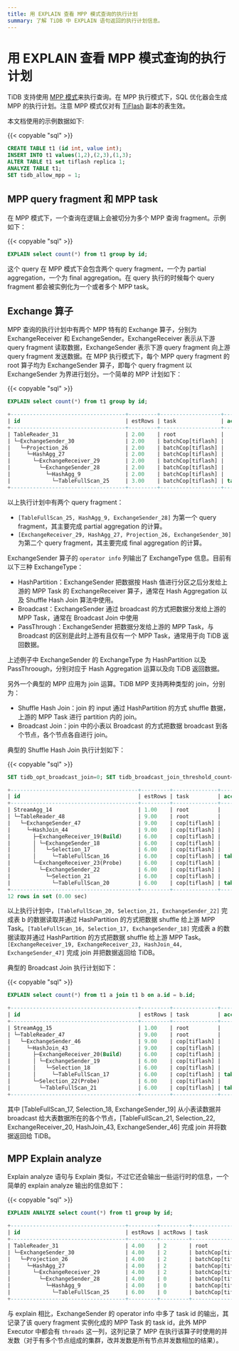 ```yaml
---
title: 用 EXPLAIN 查看 MPP 模式查询的执行计划
summary: 了解 TiDB 中 EXPLAIN 语句返回的执行计划信息。
---
```


# 用 EXPLAIN 查看 MPP 模式查询的执行计划

TiDB 支持使用 [MPP 模式](/tiflash/use-tiflash.md#使用-mpp-模式)来执行查询。在 MPP 执行模式下，SQL 优化器会生成 MPP 的执行计划。注意 MPP 模式仅对有 [TiFlash](/tiflash/tiflash-overview.md) 副本的表生效。

本文档使用的示例数据如下:

{{< copyable "sql" >}}

```sql
CREATE TABLE t1 (id int, value int);
INSERT INTO t1 values(1,2),(2,3),(1,3);
ALTER TABLE t1 set tiflash replica 1;
ANALYZE TABLE t1;
SET tidb_allow_mpp = 1;
```

## MPP query fragment 和 MPP task

在 MPP 模式下，一个查询在逻辑上会被切分为多个 MPP 查询 fragment。示例如下：

{{< copyable "sql" >}}

```sql
EXPLAIN select count(*) from t1 group by id;
```

这个 query 在 MPP 模式下会包含两个 query fragment，一个为 partial aggregation，一个为 final aggregation。在 query 执行的时候每个 query fragment 都会被实例化为一个或者多个 MPP task。

## Exchange 算子

MPP 查询的执行计划中有两个 MPP 特有的 Exchange 算子，分别为 ExchangeReceiver 和 ExchangeSender。ExchangeReceiver 表示从下游 query fragment 读取数据，ExchangeSender 表示下游 query fragment 向上游 query fragment 发送数据。在 MPP 执行模式下，每个 MPP query fragment 的 root 算子均为 ExchangeSender 算子，即每个 query fragment 以 ExchangeSender 为界进行划分。一个简单的 MPP 计划如下：

{{< copyable "sql" >}}

```sql
EXPLAIN select count(*) from t1 group by id;
```

```sql
+------------------------------------+---------+-------------------+---------------+----------------------------------------------------+
| id                                 | estRows | task              | access object | operator info                                      |
+------------------------------------+---------+-------------------+---------------+----------------------------------------------------+
| TableReader_31                     | 2.00    | root              |               | data:ExchangeSender_30                             |
| └─ExchangeSender_30                | 2.00    | batchCop[tiflash] |               | ExchangeType: PassThrough                          |
|   └─Projection_26                  | 2.00    | batchCop[tiflash] |               | Column#4                                           |
|     └─HashAgg_27                   | 2.00    | batchCop[tiflash] |               | group by:test.t1.id, funcs:sum(Column#7)->Column#4 |
|       └─ExchangeReceiver_29        | 2.00    | batchCop[tiflash] |               |                                                    |
|         └─ExchangeSender_28        | 2.00    | batchCop[tiflash] |               | ExchangeType: HashPartition, Hash Cols: test.t1.id |
|           └─HashAgg_9              | 2.00    | batchCop[tiflash] |               | group by:test.t1.id, funcs:count(1)->Column#7      |
|             └─TableFullScan_25     | 3.00    | batchCop[tiflash] | table:t1      | keep order:false                                   |
+------------------------------------+---------+-------------------+---------------+----------------------------------------------------+
```

以上执行计划中有两个 query fragment：

* `[TableFullScan_25, HashAgg_9, ExchangeSender_28]` 为第一个 query fragment，其主要完成 partial aggregation 的计算。
* `[ExchangeReceiver_29, HashAgg_27, Projection_26, ExchangeSender_30]` 为第二个 query fragment，其主要完成 final aggregation 的计算。

ExchangeSender 算子的 `operator info` 列输出了 ExchangeType 信息。目前有以下三种 ExchangeType：

* HashPartition：ExchangeSender 把数据按 Hash 值进行分区之后分发给上游的 MPP Task 的 ExchangeReceiver 算子，通常在 Hash Aggregation 以及 Shuffle Hash Join 算法中使用。
* Broadcast：ExchangeSender 通过 broadcast 的方式把数据分发给上游的 MPP Task，通常在 Broadcast Join 中使用
* PassThrough：ExchangeSender 把数据分发给上游的 MPP Task，与 Broadcast 的区别是此时上游有且仅有一个 MPP Task，通常用于向 TiDB 返回数据。

上述例子中 ExchangeSender 的 ExchangeType 为 HashPartition 以及 PassThroough，分别对应于 Hash Aggregation 运算以及向 TiDB 返回数据。

另外一个典型的 MPP 应用为 join 运算。TiDB MPP 支持两种类型的 join，分别为：

* Shuffle Hash Join：join 的 input 通过 HashPartition 的方式 shuffle 数据，上游的 MPP Task 进行 partition 内的 join。 
* Broadcast Join：join 中的小表以 Broadcast 的方式把数据 broadcast 到各个节点，各个节点各自进行 join。

典型的 Shuffle Hash Join 执行计划如下：

{{< copyable "sql" >}}

```sql
SET tidb_opt_broadcast_join=0; SET tidb_broadcast_join_threshold_count=0; SET tidb_broadcast_join_threshold_size=0; EXPLAIN select count(*) from t1 a join t1 b on a.id = b.id;
```

```sql
+----------------------------------------+---------+--------------+---------------+----------------------------------------------------+
| id                                     | estRows | task         | access object | operator info                                      |
+----------------------------------------+---------+--------------+---------------+----------------------------------------------------+
| StreamAgg_14                           | 1.00    | root         |               | funcs:count(1)->Column#7                           |
| └─TableReader_48                       | 9.00    | root         |               | data:ExchangeSender_47                             |
|   └─ExchangeSender_47                  | 9.00    | cop[tiflash] |               | ExchangeType: PassThrough                          |
|     └─HashJoin_44                      | 9.00    | cop[tiflash] |               | inner join, equal:[eq(test.t1.id, test.t1.id)]     |
|       ├─ExchangeReceiver_19(Build)     | 6.00    | cop[tiflash] |               |                                                    |
|       │ └─ExchangeSender_18            | 6.00    | cop[tiflash] |               | ExchangeType: HashPartition, Hash Cols: test.t1.id |
|       │   └─Selection_17               | 6.00    | cop[tiflash] |               | not(isnull(test.t1.id))                            |
|       │     └─TableFullScan_16         | 6.00    | cop[tiflash] | table:a       | keep order:false                                   |
|       └─ExchangeReceiver_23(Probe)     | 6.00    | cop[tiflash] |               |                                                    |
|         └─ExchangeSender_22            | 6.00    | cop[tiflash] |               | ExchangeType: HashPartition, Hash Cols: test.t1.id |
|           └─Selection_21               | 6.00    | cop[tiflash] |               | not(isnull(test.t1.id))                            |
|             └─TableFullScan_20         | 6.00    | cop[tiflash] | table:b       | keep order:false                                   |
+----------------------------------------+---------+--------------+---------------+----------------------------------------------------+
12 rows in set (0.00 sec)
```

以上执行计划中，`[TableFullScan_20, Selection_21, ExchangeSender_22]` 完成表 b 的数据读取并通过 HashPartition 的方式把数据 shuffle 给上游 MPP Task。`[TableFullScan_16, Selection_17, ExchangeSender_18]` 完成表 a 的数据读取并通过 HashPartition 的方式把数据 shuffle 给上游 MPP Task。`[ExchangeReceiver_19, ExchangeReceiver_23, HashJoin_44, ExchangeSender_47]` 完成 join 并把数据返回给 TiDB。

典型的 Broadcast Join 执行计划如下：

{{< copyable "sql" >}}

```sql
EXPLAIN select count(*) from t1 a join t1 b on a.id = b.id;
```

```sql
+----------------------------------------+---------+--------------+---------------+------------------------------------------------+
| id                                     | estRows | task         | access object | operator info                                  |
+----------------------------------------+---------+--------------+---------------+------------------------------------------------+
| StreamAgg_15                           | 1.00    | root         |               | funcs:count(1)->Column#7                       |
| └─TableReader_47                       | 9.00    | root         |               | data:ExchangeSender_46                         |
|   └─ExchangeSender_46                  | 9.00    | cop[tiflash] |               | ExchangeType: PassThrough                      |
|     └─HashJoin_43                      | 9.00    | cop[tiflash] |               | inner join, equal:[eq(test.t1.id, test.t1.id)] |
|       ├─ExchangeReceiver_20(Build)     | 6.00    | cop[tiflash] |               |                                                |
|       │ └─ExchangeSender_19            | 6.00    | cop[tiflash] |               | ExchangeType: Broadcast                        |
|       │   └─Selection_18               | 6.00    | cop[tiflash] |               | not(isnull(test.t1.id))                        |
|       │     └─TableFullScan_17         | 6.00    | cop[tiflash] | table:a       | keep order:false                               |
|       └─Selection_22(Probe)            | 6.00    | cop[tiflash] |               | not(isnull(test.t1.id))                        |
|         └─TableFullScan_21             | 6.00    | cop[tiflash] | table:b       | keep order:false                               |
+----------------------------------------+---------+--------------+---------------+------------------------------------------------+
```

其中 [TableFullScan_17, Selection_18, ExchangeSender_19] 从小表读数据并 broadcast 给大表数据所在的各个节点，[TableFullScan_21, Selection_22, ExchangeReceiver_20, HashJoin_43, ExchangeSender_46] 完成 join 并将数据返回给 TiDB。

## MPP Explain analyze

Explain analyze 语句与 Explain 类似，不过它还会输出一些运行时的信息，一个简单的 explain analyze 输出的信息如下：

{{< copyable "sql" >}}

```sql
EXPLAIN ANALYZE select count(*) from t1 group by id;
```

```sql
+------------------------------------+---------+---------+-------------------+---------------+---------------------------------------------------------------------------------------------+----------------------------------------------------------------+--------+------+
| id                                 | estRows | actRows | task              | access object | execution info                                                                              | operator info                                                  | memory | disk |
+------------------------------------+---------+---------+-------------------+---------------+---------------------------------------------------------------------------------------------+----------------------------------------------------------------+--------+------+
| TableReader_31                     | 4.00    | 2       | root              |               | time:44.5ms, loops:2, cop_task: {num: 1, max: 0s, proc_keys: 0, copr_cache_hit_ratio: 0.00} | data:ExchangeSender_30                                         | N/A    | N/A  |
| └─ExchangeSender_30                | 4.00    | 2       | batchCop[tiflash] |               | tiflash_task:{time:16.5ms, loops:1, threads:1}                                              | ExchangeType: PassThrough, tasks: [2, 3, 4]                    | N/A    | N/A  |
|   └─Projection_26                  | 4.00    | 2       | batchCop[tiflash] |               | tiflash_task:{time:16.5ms, loops:1, threads:1}                                              | Column#4                                                       | N/A    | N/A  |
|     └─HashAgg_27                   | 4.00    | 2       | batchCop[tiflash] |               | tiflash_task:{time:16.5ms, loops:1, threads:1}                                              | group by:test.t1.id, funcs:sum(Column#7)->Column#4             | N/A    | N/A  |
|       └─ExchangeReceiver_29        | 4.00    | 2       | batchCop[tiflash] |               | tiflash_task:{time:14.5ms, loops:1, threads:20}                                             |                                                                | N/A    | N/A  |
|         └─ExchangeSender_28        | 4.00    | 0       | batchCop[tiflash] |               | tiflash_task:{time:9.49ms, loops:0, threads:0}                                              | ExchangeType: HashPartition, Hash Cols: test.t1.id, tasks: [1] | N/A    | N/A  |
|           └─HashAgg_9              | 4.00    | 0       | batchCop[tiflash] |               | tiflash_task:{time:9.49ms, loops:0, threads:0}                                              | group by:test.t1.id, funcs:count(1)->Column#7                  | N/A    | N/A  |
|             └─TableFullScan_25     | 6.00    | 0       | batchCop[tiflash] | table:t1      | tiflash_task:{time:9.49ms, loops:0, threads:0}                                              | keep order:false                                               | N/A    | N/A  |
+------------------------------------+---------+---------+-------------------+---------------+---------------------------------------------------------------------------------------------+----------------------------------------------------------------+--------+------+
```

与 explain 相比，ExchangeSender 的 operator info 中多了 task id 的输出，其记录了该 query fragment 实例化成的 MPP Task 的 task id，此外 MPP Executor 中都会有 `threads` 这一列，这列记录了 MPP 在执行该算子时使用的并发数（对于有多个节点组成的集群，改并发数是所有节点并发数相加的结果）。
